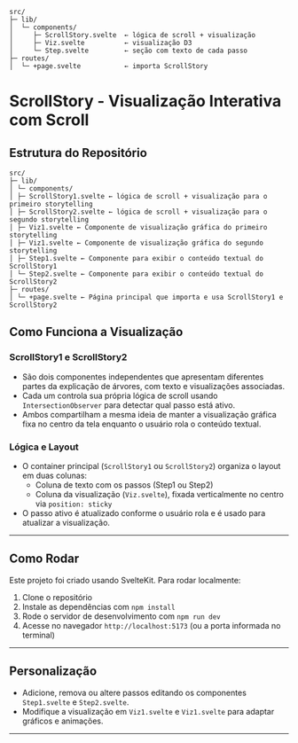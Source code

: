 ```{}
src/
├─ lib/
│  └─ components/
│     ├─ ScrollStory.svelte  ← lógica de scroll + visualização
│     ├─ Viz.svelte          ← visualização D3
│     └─ Step.svelte         ← seção com texto de cada passo
├─ routes/
│  └─ +page.svelte           ← importa ScrollStory

```




# ScrollStory - Visualização Interativa com Scroll

## Estrutura do Repositório


```{}
src/
├─ lib/
│ └─ components/
│ ├─ ScrollStory1.svelte ← lógica de scroll + visualização para o primeiro storytelling
│ ├─ ScrollStory2.svelte ← lógica de scroll + visualização para o segundo storytelling
│ ├─ Viz1.svelte ← Componente de visualização gráfica do primeiro storytelling
│ ├─ Viz1.svelte ← Componente de visualização gráfica do segundo storytelling
│ ├─ Step1.svelte ← Componente para exibir o conteúdo textual do ScrollStory1
│ └─ Step2.svelte ← Componente para exibir o conteúdo textual do ScrollStory2
├─ routes/
│ └─ +page.svelte ← Página principal que importa e usa ScrollStory1 e ScrollStory2

```



## Como Funciona a Visualização

### ScrollStory1 e ScrollStory2

- São dois componentes independentes que apresentam diferentes partes da explicação de árvores, com texto e visualizações associadas.
- Cada um controla sua própria lógica de scroll usando `IntersectionObserver` para detectar qual passo está ativo.
- Ambos compartilham a mesma ideia de manter a visualização gráfica fixa no centro da tela enquanto o usuário rola o conteúdo textual.


### Lógica e Layout

- O container principal (`ScrollStory1` ou `ScrollStory2`) organiza o layout em duas colunas:
  - Coluna de texto com os passos (Step1 ou Step2)
  - Coluna da visualização (`Viz.svelte`), fixada verticalmente no centro via `position: sticky`
- O passo ativo é atualizado conforme o usuário rola e é usado para atualizar a visualização.

---

## Como Rodar

Este projeto foi criado usando SvelteKit. Para rodar localmente:

1. Clone o repositório
2. Instale as dependências com `npm install`
3. Rode o servidor de desenvolvimento com `npm run dev`
4. Acesse no navegador `http://localhost:5173` (ou a porta informada no terminal)

---

## Personalização

- Adicione, remova ou altere passos editando os componentes `Step1.svelte` e `Step2.svelte`.
- Modifique a visualização em `Viz1.svelte`  e `Viz1.svelte` para adaptar gráficos e animações.

---

